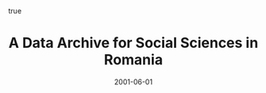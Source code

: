 ﻿---
featured: false

authors: ["Adrian Dușa"]

title: "A Data Archive for Social Sciences in Romania"

date: "2001-06-01"
publishDate: "2001-06-01"

# 0 = Uncategorized, 1 = Conference proceedings, 2 = Journal, 3 = Work in progress, 4 = Technical report, 5 = Book, 6 = Book chapter
publication_types:
- "2"

publication: '*IASSIST Quarterly*'

publication_short: ""

abstract: ""

doi: ""

projects: []

summary: 

math: true

tags: ["RODA"]

# url_code: ""
# url_dataset: ""
url_pdf: "files/2001-IASSISTQ.pdf"
# url_poster: ""
# url_project: ""
# url_slides: ""
# url_source: ""
# url_video: ""

links:
- name: "URL"
  url: "http://www.iassistdata.org/iq/issue/25/2"

image:
  caption: ""
  focal_point: ""
  preview_only: false
---


